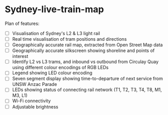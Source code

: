 # Sydney-live-train-map

Plan of features:
- [ ] Visualisation of Sydney's L2 & L3 light rail
- [ ] Real time visualisation of tram positions and directions
- [ ] Geographically accurate rail map, extracted from Open Street Map data
- [ ] Geographically accurate silkscreen showing shoreline and points of interest
- [ ] Identify L2 vs L3 trams, and inbound vs outbound from Circulay Quay using different colour encodings of RGB LEDs
- [ ] Legend showing LED colour encoding
- [ ] Seven segment display showing time-to-departure of next service from UNSW Anzac Parade
- [ ] LEDs showing status of connecting rail network (T1, T2, T3, T4, T8, M1, M3, L1)
- [ ] Wi-Fi connectivity
- [ ] Adjustable brightness